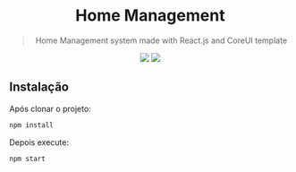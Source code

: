 <div align="center">
  
# Home Management
> Home Management system made with React.js and CoreUI template

<div>
  <img src="https://img.shields.io/badge/react%20-%2320232a.svg?&style=for-the-badge&logo=react&logoColor=%2361DAFB" />
  <img src="https://img.shields.io/badge/JavaScript-323330?style=for-the-badge&logo=javascript&logoColor=F7DF1E"/>
</div>

<!-- [View Demo]() -->

</div>

## Instalação

Após clonar o projeto:

```sh
npm install 
```

Depois execute:

```sh
npm start
```
